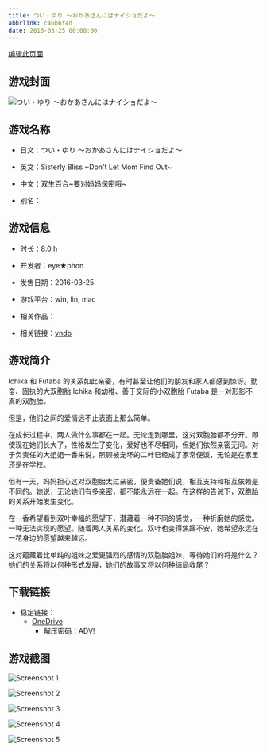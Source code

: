 ```yaml
---
title: つい・ゆり ～おかあさんにはナイショだよ～
abbrlink: c46b6f4d
date: 2016-03-25 00:00:00
---
```

[编辑此页面](https://github.com/ACG-3/ADV3-source/blob/main/source/_posts/games/%E3%81%A4%E3%81%84%E3%83%BB%E3%82%86%E3%82%8A%20%EF%BD%9E%E3%81%8A%E3%81%8B%E3%81%82%E3%81%95%E3%82%93%E3%81%AB%E3%81%AF%E3%83%8A%E3%82%A4%E3%82%B7%E3%83%A7%E3%81%A0%E3%82%88%EF%BD%9E.md)

## 游戏封面

![つい・ゆり ～おかあさんにはナイショだよ～](https://pan.timero.xyz/d/onedrive/img_lib_001/%E3%81%A4%E3%81%84%E3%83%BB%E3%82%86%E3%82%8A%20%EF%BD%9E%E3%81%8A%E3%81%8B%E3%81%82%E3%81%95%E3%82%93%E3%81%AB%E3%81%AF%E3%83%8A%E3%82%A4%E3%82%B7%E3%83%A7%E3%81%A0%E3%82%88%EF%BD%9E_cover.avif)


## 游戏名称

- 日文：つい・ゆり ～おかあさんにはナイショだよ～
- 英文：Sisterly Bliss ~Don't Let Mom Find Out~
- 中文：双生百合~要对妈妈保密哦~

- 别名：


## 游戏信息

- 时长：8.0 h
- 开发者：eye★phon
- 发售日期：2016-03-25
- 游戏平台：win, lin, mac
- 相关作品：

- 相关链接：[vndb](https://vndb.org/v13107)


## 游戏简介

Ichika 和 Futaba 的关系如此亲密，有时甚至让他们的朋友和家人都感到惊讶。勤奋、固执的大双胞胎 Ichika 和幼稚、善于交际的小双胞胎 Futaba 是一对形影不离的双胞胎。

但是，他们之间的爱情远不止表面上那么简单。

在成长过程中，两人做什么事都在一起。无论走到哪里，这对双胞胎都不分开。即使现在她们长大了，性格发生了变化，爱好也不尽相同，但她们依然亲密无间。对于负责任的大姐姐一香来说，照顾被宠坏的二叶已经成了家常便饭，无论是在家里还是在学校。

但有一天，妈妈担心这对双胞胎太过亲密，便责备她们说，相互支持和相互依赖是不同的。她说，无论她们有多亲密，都不能永远在一起。在这样的告诫下，双胞胎的关系开始发生变化。

在一香希望看到双叶幸福的愿望下，潜藏着一种不同的感觉，一种折磨她的感觉。一种无法实现的愿望。随着两人关系的变化，双叶也变得焦躁不安，她希望永远在一花身边的愿望越来越远。

这对蕴藏着比单纯的姐妹之爱更强烈的感情的双胞胎姐妹，等待她们的将是什么？她们的关系将以何种形式发展，她们的故事又将以何种结局收尾？




## 下载链接

- 稳定链接：
    - [OneDrive](https://pan.timero.xyz/onedrive/adv_lib_001/%E3%81%A4%E3%81%84%E3%83%BB%E3%82%86%E3%82%8A%20%EF%BD%9E%E3%81%8A%E3%81%8B%E3%81%82%E3%81%95%E3%82%93%E3%81%AB%E3%81%AF%E3%83%8A%E3%82%A4%E3%82%B7%E3%83%A7%E3%81%A0%E3%82%88%EF%BD%9E)
        - 解压密码：ADV!



## 游戏截图


![Screenshot 1](https://pan.timero.xyz/d/onedrive/img_lib_001/%E3%81%A4%E3%81%84%E3%83%BB%E3%82%86%E3%82%8A%20%EF%BD%9E%E3%81%8A%E3%81%8B%E3%81%82%E3%81%95%E3%82%93%E3%81%AB%E3%81%AF%E3%83%8A%E3%82%A4%E3%82%B7%E3%83%A7%E3%81%A0%E3%82%88%EF%BD%9E_Screenshot_1.avif)

![Screenshot 2](https://pan.timero.xyz/d/onedrive/img_lib_001/%E3%81%A4%E3%81%84%E3%83%BB%E3%82%86%E3%82%8A%20%EF%BD%9E%E3%81%8A%E3%81%8B%E3%81%82%E3%81%95%E3%82%93%E3%81%AB%E3%81%AF%E3%83%8A%E3%82%A4%E3%82%B7%E3%83%A7%E3%81%A0%E3%82%88%EF%BD%9E_Screenshot_2.avif)

![Screenshot 3](https://pan.timero.xyz/d/onedrive/img_lib_001/%E3%81%A4%E3%81%84%E3%83%BB%E3%82%86%E3%82%8A%20%EF%BD%9E%E3%81%8A%E3%81%8B%E3%81%82%E3%81%95%E3%82%93%E3%81%AB%E3%81%AF%E3%83%8A%E3%82%A4%E3%82%B7%E3%83%A7%E3%81%A0%E3%82%88%EF%BD%9E_Screenshot_3.avif)

![Screenshot 4](https://pan.timero.xyz/d/onedrive/img_lib_001/%E3%81%A4%E3%81%84%E3%83%BB%E3%82%86%E3%82%8A%20%EF%BD%9E%E3%81%8A%E3%81%8B%E3%81%82%E3%81%95%E3%82%93%E3%81%AB%E3%81%AF%E3%83%8A%E3%82%A4%E3%82%B7%E3%83%A7%E3%81%A0%E3%82%88%EF%BD%9E_Screenshot_4.avif)

![Screenshot 5](https://pan.timero.xyz/d/onedrive/img_lib_001/%E3%81%A4%E3%81%84%E3%83%BB%E3%82%86%E3%82%8A%20%EF%BD%9E%E3%81%8A%E3%81%8B%E3%81%82%E3%81%95%E3%82%93%E3%81%AB%E3%81%AF%E3%83%8A%E3%82%A4%E3%82%B7%E3%83%A7%E3%81%A0%E3%82%88%EF%BD%9E_Screenshot_5.avif)

